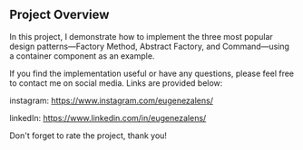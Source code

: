 ## Project Overview

In this project, I demonstrate how to implement the three most popular design patterns—Factory Method, Abstract Factory, and Command—using a container component as an example.

If you find the implementation useful or have any questions, please feel free to contact me on social media. Links are provided below:

instagram:
https://www.instagram.com/eugenezalens/

linkedIn:
https://www.linkedin.com/in/eugenezalens/

Don't forget to rate the project, thank you!